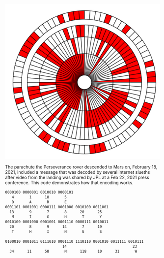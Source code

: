 ![](DARE_MIGHTY_THINGS.png)

The parachute the Perseverance rover descended to Mars on, February 18, 2021, included a message that was decoded by several internet slueths after video from the landing was shared by JPL at a Feb 22, 2021 press conference.  This code demonstrates how that encoding works.

```
0000100 0000001 0010010 0000101 
   4       1      18       5    
   D       A       R       E    
0001101 0001001 0000111 0001000 0010100 0011001 
  13       9       7       8      20      25    
   M       I       G       H       T       Y    
0010100 0001000 0001001 0001110 0000111 0010011 
  20       8       9      14       7      19    
   T       H       I       N       G       S    
   
0100010 0001011 0111010 0001110 1110110 0001010 0011111 0010111 
                          14                              23    
  34      11      58       N      118     10      31       W    
```
